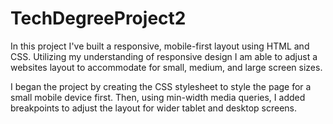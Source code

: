 # TechDegreeProject2
In this project I've built a responsive, mobile-first layout using HTML and CSS. Utilizing my understanding of responsive design I am able to adjust a websites layout to accommodate for small, medium, and large screen sizes.

I began the project by creating the CSS stylesheet to style the page for a small mobile device first. Then, using min-width media queries, I added breakpoints to adjust the layout for wider tablet and desktop screens.
